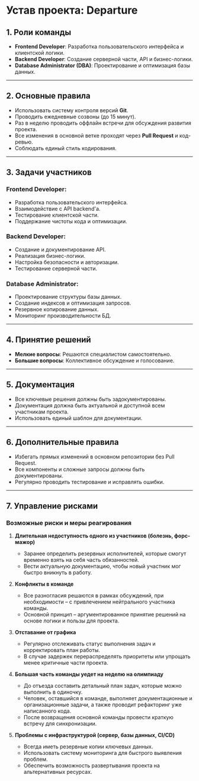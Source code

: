 # **Устав проекта: Departure**  

## **1. Роли команды**  

- **Frontend Developer**: Разработка пользовательского интерфейса и клиентской логики.  
- **Backend Developer**: Создание серверной части, API и бизнес-логики.  
- **Database Administrator (DBA)**: Проектирование и оптимизация базы данных.  

---  

## **2. Основные правила**  

- Использовать систему контроля версий **Git**.  
- Проводить ежедневные созвоны (до 15 минут).  
- Раз в неделю проводить оффлайн встречи для обсуждения развития проекта.  
- Все изменения в основной ветке проходят через **Pull Request** и код-ревью.  
- Соблюдать единый стиль кодирования.  

---  

## **3. Задачи участников**  

### **Frontend Developer:**  
- Разработка пользовательского интерфейса.  
- Взаимодействие с API backend'а.  
- Тестирование клиентской части.  
- Поддержание чистоты кода и оптимизации.  

### **Backend Developer:**  
- Создание и документирование API.  
- Реализация бизнес-логики.  
- Настройка безопасности и авторизации.  
- Тестирование серверной части.  

### **Database Administrator:**  
- Проектирование структуры базы данных.  
- Создание индексов и оптимизация запросов.  
- Резервное копирование данных.  
- Мониторинг производительности БД.  

---  

## **4. Принятие решений**  

- **Мелкие вопросы**: Решаются специалистом самостоятельно.  
- **Большие вопросы**: Коллективное обсуждение и голосование.  

---  

## **5. Документация**  

- Все ключевые решения должны быть задокументированы.  
- Документация должна быть актуальной и доступной всем участникам проекта.  
- Использовать единый шаблон для документации.  

---  

## **6. Дополнительные правила**  

- Избегать прямых изменений в основном репозитории без Pull Request.  
- Все компоненты и сложные запросы должны быть документированы.  
- Регулярно проводить тестирование и исправлять ошибки.  

---  

## **7. Управление рисками**  

### **Возможные риски и меры реагирования**  

1. **Длительная недоступность одного из участников (болезнь, форс-мажор)**  
   - Заранее определить резервных исполнителей, которые смогут временно взять на себя часть обязанностей.  
   - Вести актуальную документацию, чтобы новый участник мог быстро вникнуть в работу.  

2. **Конфликты в команде**  
   - Все разногласия решаются в рамках обсуждений, при необходимости – с привлечением нейтрального участника команды.  
   - Основной принцип – аргументированное принятие решений на основе логики и пользы для проекта.  

3. **Отставание от графика**  
   - Регулярно отслеживать статус выполнения задач и корректировать план работы.  
   - В случае задержек перераспределять приоритеты или упрощать менее критичные части проекта.  

4. **Большая часть команды уедет на неделю на олимпиаду**  
   - До отъезда составить детальный план задач, которые можно выполнить в одиночку.  
   - Человек, оставшийся в команде, выполняет документационные и организационные задачи, а также проводит рефакторинг уже написанного кода.  
   - После возвращения основной команды провести краткую встречу для синхронизации.  

5. **Проблемы с инфраструктурой (сервер, базы данных, CI/CD)**  
   - Всегда иметь резервные копии ключевых данных.  
   - Использовать систему мониторинга для быстрого выявления проблем.  
   - Обеспечить возможность развертывания проекта на альтернативных ресурсах.  
